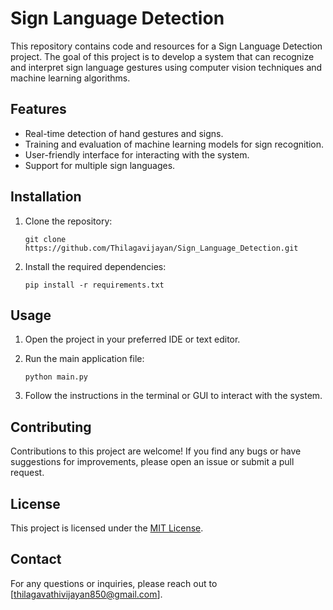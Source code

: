 
# Sign Language Detection

This repository contains code and resources for a Sign Language Detection project. The goal of this project is to develop a system that can recognize and interpret sign language gestures using computer vision techniques and machine learning algorithms.

## Features

- Real-time detection of hand gestures and signs.
- Training and evaluation of machine learning models for sign recognition.
- User-friendly interface for interacting with the system.
- Support for multiple sign languages.

## Installation

1. Clone the repository:

   ```shell
   git clone https://github.com/Thilagavijayan/Sign_Language_Detection.git
   ```

2. Install the required dependencies:

   ```shell
   pip install -r requirements.txt
   ```

## Usage

1. Open the project in your preferred IDE or text editor.

2. Run the main application file:

   ```shell
   python main.py
   ```

3. Follow the instructions in the terminal or GUI to interact with the system.

## Contributing

Contributions to this project are welcome! If you find any bugs or have suggestions for improvements, please open an issue or submit a pull request. 

## License

This project is licensed under the [MIT License](LICENSE).

## Contact

For any questions or inquiries, please reach out to [thilagavathivijayan850@gmail.com].


